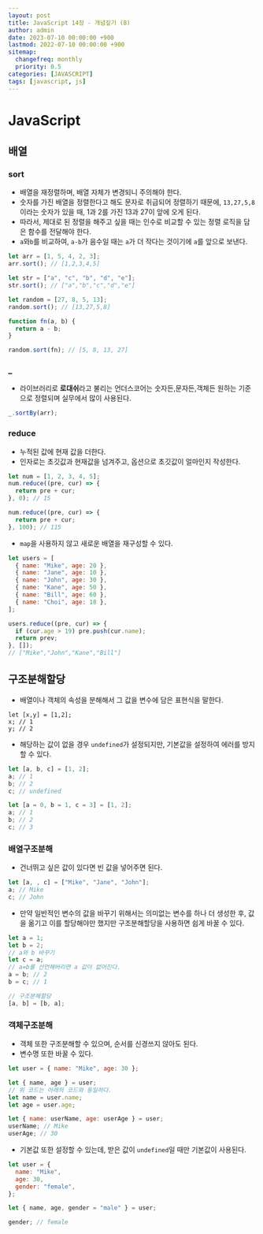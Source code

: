 ```yaml
---
layout: post
title: JavaScript 14장 - 개념짚기 (8)
author: admin
date: 2023-07-10 00:00:00 +900
lastmod: 2022-07-10 00:00:00 +900
sitemap:
  changefreq: monthly
  priority: 0.5
categories: [JAVASCRIPT]
tags: [javascript, js]
---
```


# JavaScript

## 배열

### sort

- 배열을 재정렬하며, 배열 자체가 변경되니 주의해야 한다.
- 숫자를 가진 배열을 정렬한다고 해도 문자로 취급되어 정렬하기 때문에, `13,27,5,8` 이라는 숫자가 있을 때, 1과 2를 가진 13과 27이 앞에 오게 된다.
- 따라서, 제대로 된 정렬을 해주고 싶을 때는 인수로 비교할 수 있는 정렬 로직을 담은 함수를 전달해야 한다.
- `a`와`b`를 비교하여, `a-b`가 음수일 때는 `a`가 더 작다는 것이기에 `a`를 앞으로 보낸다.

```js
let arr = [1, 5, 4, 2, 3];
arr.sort(); // [1,2,3,4,5]

let str = ["a", "c", "b", "d", "e"];
str.sort(); // ["a","b","c","d","e"]

let random = [27, 8, 5, 13];
random.sort(); // [13,27,5,8]

function fn(a, b) {
  return a - b;
}

random.sort(fn); // [5, 8, 13, 27]
```

### \_

- 라이브러리로 **로대쉬**라고 불리는 언더스코어는 숫자든,문자든,객체든 원하는 기준으로 정렬되며 실무에서 많이 사용된다.

```js
_.sortBy(arr);
```

### reduce

- 누적된 값에 현재 값을 더한다.
- 인자로는 초깃값과 현재값을 넘겨주고, 옵션으로 초깃값이 얼마인지 작성한다.

```js
let num = [1, 2, 3, 4, 5];
num.reduce((pre, cur) => {
  return pre + cur;
}, 0); // 15

num.reduce((pre, cur) => {
  return pre + cur;
}, 100); // 115
```

- `map`을 사용하지 않고 새로운 배열을 재구성할 수 있다.

```js
let users = [
  { name: "Mike", age: 20 },
  { name: "Jane", age: 10 },
  { name: "John", age: 30 },
  { name: "Kane", age: 50 },
  { name: "Bill", age: 60 },
  { name: "Choi", age: 18 },
];

users.reduce((pre, cur) => {
  if (cur.age > 19) pre.push(cur.name);
  return prev;
}, []);
// ["Mike","John","Kane","Bill"]
```

## 구조분해할당

- 배열이나 객체의 속성을 분해해서 그 값을 변수에 담은 표현식을 말한다.

```JS
let [x,y] = [1,2];
x; // 1
y; // 2
```

- 해당하는 값이 없을 경우 `undefined`가 설정되지만, 기본값을 설정하여 에러를 방지할 수 있다.

```js
let [a, b, c] = [1, 2];
a; // 1
b; // 2
c; // undefined

let [a = 0, b = 1, c = 3] = [1, 2];
a; // 1
b; // 2
c; // 3
```

### 배열구조분해

- 건너뛰고 싶은 값이 있다면 빈 값을 넣어주면 된다.

```js
let [a, , c] = ["Mike", "Jane", "John"];
a; // Mike
c; // John
```

- 만약 일반적인 변수의 값을 바꾸기 위해서는 의미없는 변수를 하나 더 생성한 후, 값을 옮기고 이를 할당해야만 했지만 구조분해할당을 사용하면 쉽게 바꿀 수 있다.

```js
let a = 1;
let b = 2;
// a와 b 바꾸기
let c = a;
// a=b를 선언해버리면 a 값이 없어진다.
a = b; // 2
b = c; // 1

// 구조분해할당
[a, b] = [b, a];
```

### 객체구조분해

- 객체 또한 구조분해할 수 있으며, 순서를 신경쓰지 않아도 된다.
- 변수명 또한 바꿀 수 있다.

```js
let user = { name: "Mike", age: 30 };

let { name, age } = user;
// 위 코드는 아래의 코드와 동일하다.
let name = user.name;
let age = user.age;

let { name: userName, age: userAge } = user;
userName; // Mike
userAge; // 30
```

- 기본값 또한 설정할 수 있는데, 받은 값이 `undefined`일 때만 기본값이 사용된다.

```js
let user = {
  name: "Mike",
  age: 30,
  gender: "female",
};

let { name, age, gender = "male" } = user;

gender; // female
```
